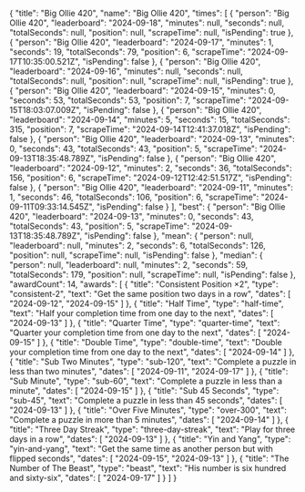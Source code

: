 {
  "title": "Big Ollie 420",
  "name": "Big Ollie 420",
  "times": [
    {
      "person": "Big Ollie 420",
      "leaderboard": "2024-09-18",
      "minutes": null,
      "seconds": null,
      "totalSeconds": null,
      "position": null,
      "scrapeTime": null,
      "isPending": true
    },
    {
      "person": "Big Ollie 420",
      "leaderboard": "2024-09-17",
      "minutes": 1,
      "seconds": 19,
      "totalSeconds": 79,
      "position": 6,
      "scrapeTime": "2024-09-17T10:35:00.521Z",
      "isPending": false
    },
    {
      "person": "Big Ollie 420",
      "leaderboard": "2024-09-16",
      "minutes": null,
      "seconds": null,
      "totalSeconds": null,
      "position": null,
      "scrapeTime": null,
      "isPending": true
    },
    {
      "person": "Big Ollie 420",
      "leaderboard": "2024-09-15",
      "minutes": 0,
      "seconds": 53,
      "totalSeconds": 53,
      "position": 7,
      "scrapeTime": "2024-09-15T18:03:07.009Z",
      "isPending": false
    },
    {
      "person": "Big Ollie 420",
      "leaderboard": "2024-09-14",
      "minutes": 5,
      "seconds": 15,
      "totalSeconds": 315,
      "position": 7,
      "scrapeTime": "2024-09-14T12:41:37.018Z",
      "isPending": false
    },
    {
      "person": "Big Ollie 420",
      "leaderboard": "2024-09-13",
      "minutes": 0,
      "seconds": 43,
      "totalSeconds": 43,
      "position": 5,
      "scrapeTime": "2024-09-13T18:35:48.789Z",
      "isPending": false
    },
    {
      "person": "Big Ollie 420",
      "leaderboard": "2024-09-12",
      "minutes": 2,
      "seconds": 36,
      "totalSeconds": 156,
      "position": 6,
      "scrapeTime": "2024-09-12T12:42:51.517Z",
      "isPending": false
    },
    {
      "person": "Big Ollie 420",
      "leaderboard": "2024-09-11",
      "minutes": 1,
      "seconds": 46,
      "totalSeconds": 106,
      "position": 6,
      "scrapeTime": "2024-09-11T09:33:14.545Z",
      "isPending": false
    }
  ],
  "best": {
    "person": "Big Ollie 420",
    "leaderboard": "2024-09-13",
    "minutes": 0,
    "seconds": 43,
    "totalSeconds": 43,
    "position": 5,
    "scrapeTime": "2024-09-13T18:35:48.789Z",
    "isPending": false
  },
  "mean": {
    "person": null,
    "leaderboard": null,
    "minutes": 2,
    "seconds": 6,
    "totalSeconds": 126,
    "position": null,
    "scrapeTime": null,
    "isPending": false
  },
  "median": {
    "person": null,
    "leaderboard": null,
    "minutes": 2,
    "seconds": 59,
    "totalSeconds": 179,
    "position": null,
    "scrapeTime": null,
    "isPending": false
  },
  "awardCount": 14,
  "awards": [
    {
      "title": "Consistent Position ×2",
      "type": "consistent-2",
      "text": "Get the same position two days in a row",
      "dates": [
        "2024-09-12",
        "2024-09-15"
      ]
    },
    {
      "title": "Half Time",
      "type": "half-time",
      "text": "Half your completion time from one day to the next",
      "dates": [
        "2024-09-13"
      ]
    },
    {
      "title": "Quarter Time",
      "type": "quarter-time",
      "text": "Quarter your completion time from one day to the next",
      "dates": [
        "2024-09-15"
      ]
    },
    {
      "title": "Double Time",
      "type": "double-time",
      "text": "Double your completion time from one day to the next",
      "dates": [
        "2024-09-14"
      ]
    },
    {
      "title": "Sub Two Minutes",
      "type": "sub-120",
      "text": "Complete a puzzle in less than two minutes",
      "dates": [
        "2024-09-11",
        "2024-09-17"
      ]
    },
    {
      "title": "Sub Minute",
      "type": "sub-60",
      "text": "Complete a puzzle in less than a minute",
      "dates": [
        "2024-09-15"
      ]
    },
    {
      "title": "Sub 45 Seconds",
      "type": "sub-45",
      "text": "Complete a puzzle in less than 45 seconds",
      "dates": [
        "2024-09-13"
      ]
    },
    {
      "title": "Over Five Minutes",
      "type": "over-300",
      "text": "Complete a puzzle in more than 5 minutes",
      "dates": [
        "2024-09-14"
      ]
    },
    {
      "title": "Three Day Streak",
      "type": "three-day-streak",
      "text": "Play for three days in a row",
      "dates": [
        "2024-09-13"
      ]
    },
    {
      "title": "Yin and Yang",
      "type": "yin-and-yang",
      "text": "Get the same time as another person but with flipped seconds",
      "dates": [
        "2024-09-15",
        "2024-09-13"
      ]
    },
    {
      "title": "The Number of The Beast",
      "type": "beast",
      "text": "His number is six hundred and sixty-six",
      "dates": [
        "2024-09-17"
      ]
    }
  ]
}
